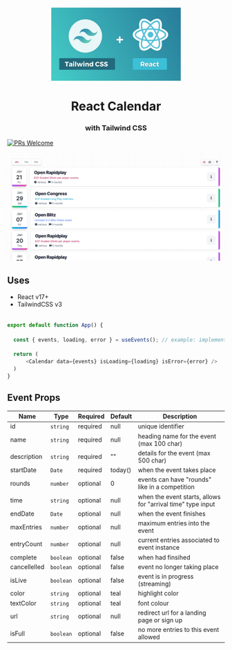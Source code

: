 <p align="center">
  <img src="assets/tailwind-react.jpeg" width="300" />
  <h1 align="center">React Calendar</h1>
  <h3 align="center">with Tailwind CSS</h3>
</p>

[![PRs Welcome](https://img.shields.io/badge/PRs-welcome-brightgreen.svg?style=flat)](https://github.com/matt-d-webb/react-calendar)

<p align="center">
  <img src="assets/list-view-example.png" width="600" />
</p>

## Uses

- React v17+
- TailwindCSS v3

```ts

export default function App() {

  const { events, loading, error } = useEvents(); // example: implement your own hook! 

  return (
      <Calendar data={events} isLoading={loading} isError={error} />
  )
}
```

## Event Props

| Name         | Type         | Required | Default | Description                                                 | 
|----          |----          |----      |----     |----                                                         |
| id           | `string`     | required | null    | unique identifier                                           |
| name         | `string`     | required | null    | heading name for the event  (max 100 char)                  |
| description  | `string`     | required | ""      | details for the event (max 500 char)                        |
| startDate    | `Date`       | required | today() | when the event takes place                                  |
| rounds       | `number`     | optional | 0       | events can have "rounds" like in a competition              |
| time         | `string`     | optional | null    | when the event starts, allows for "arrival time" type input |
| endDate      | `Date`       | optional | null    | when the event finishes                                     |
| maxEntries   | `number`     | optional | null    | maximum entries into the event                              |
| entryCount   | `number`     | optional | null    | current entries associated to event instance                | 
| complete     | `boolean`    | optional | false   | when had finsihed                                           |
| cancellelled | `boolean`    | optional | false   | event no longer taking place                                |
| isLive       | `boolean`    | optional | false   | event is in progress (streaming)                            |
| color        | `string`     | optional | teal    | highlight color                                             |
| textColor    | `string`     | optional | teal    | font colour                                                 |
| url          | `string`     | optional | null    | redirect url for a landing page or sign up                  |
| isFull       | `boolean`    | optional | false   | no more entries to this event allowed                       |




